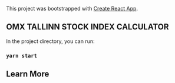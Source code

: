 This project was bootstrapped with [Create React App](https://github.com/facebook/create-react-app).

## OMX TALLINN STOCK INDEX CALCULATOR

In the project directory, you can run:

### `yarn start`


## Learn More
